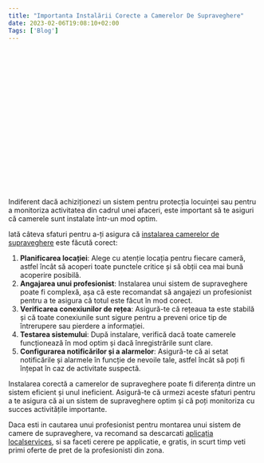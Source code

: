 ```yaml
---
title: "Importanta Instalării Corecte a Camerelor De Supraveghere"
date: 2023-02-06T19:08:10+02:00
Tags: ['Blog']
---
```


<script src="https://fast.wistia.com/embed/medias/8jrllamgis.jsonp" async></script><script src="https://fast.wistia.com/assets/external/E-v1.js" async></script><div class="wistia_responsive_padding" style="padding:56.25% 0 0 0;position:relative;"><div class="wistia_responsive_wrapper" style="height:100%;left:0;position:absolute;top:0;width:100%;"><span class="wistia_embed wistia_async_8jrllamgis popover=true popoverAnimateThumbnail=true videoFoam=true" style="display:inline-block;height:100%;position:relative;width:100%">&nbsp;</span></div></div>

Indiferent dacă achiziționezi un sistem pentru protecția locuinței sau pentru a monitoriza activitatea din cadrul unei afaceri, este important să te asiguri că camerele sunt instalate într-un mod optim. 

Iată câteva sfaturi pentru a-ți asigura că [instalarea camerelor de supraveghere](https://montajcamere.com/) este făcută corect:

1. **Planificarea locației**: Alege cu atenție locația pentru fiecare cameră, astfel încât să acoperi toate punctele critice și să obții cea mai bună acoperire posibilă.
2. **Angajarea unui profesionist**: Instalarea unui sistem de supraveghere poate fi complexă, așa că este recomandat să angajezi un profesionist pentru a te asigura că totul este făcut în mod corect.
3. **Verificarea conexiunilor de rețea**: Asigură-te că rețeaua ta este stabilă și că toate conexiunile sunt sigure pentru a preveni orice tip de întrerupere sau pierdere a informației.
4. **Testarea sistemului**: După instalare, verifică dacă toate camerele funcționează în mod optim și dacă înregistrările sunt clare.
5. **Configurarea notificărilor și a alarmelor**: Asigură-te că ai setat notificările și alarmele în funcție de nevoile tale, astfel încât să poți fi înțepat în caz de activitate suspectă.

Instalarea corectă a camerelor de supraveghere poate fi diferența dintre un sistem eficient și unul ineficient. Asigură-te că urmezi aceste sfaturi pentru a te asigura că ai un sistem de supraveghere optim și că poți monitoriza cu succes activitățile importante.

Daca esti in cautarea unui profesionist pentru montarea unui sistem de camere de supraveghere, va recomand sa descarcati [aplicația localservices](https://localservices.app), si sa faceti cerere pe applicatie, e gratis, in scurt timp veti primi oferte de pret de la profesionisti din zona.
